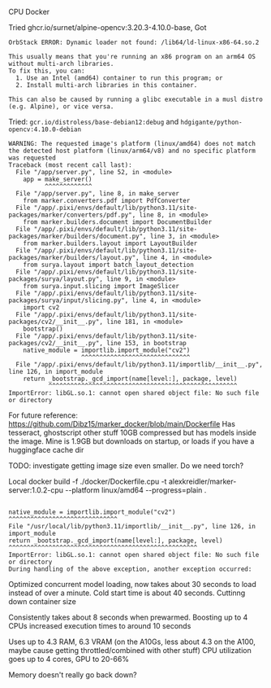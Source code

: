 CPU Docker

Tried ghcr.io/surnet/alpine-opencv:3.20.3-4.10.0-base, Got
```
OrbStack ERROR: Dynamic loader not found: /lib64/ld-linux-x86-64.so.2

This usually means that you're running an x86 program on an arm64 OS without multi-arch libraries.
To fix this, you can:
  1. Use an Intel (amd64) container to run this program; or
  2. Install multi-arch libraries in this container.

This can also be caused by running a glibc executable in a musl distro (e.g. Alpine), or vice versa.
```

Tried: `gcr.io/distroless/base-debian12:debug` and `hdgigante/python-opencv:4.10.0-debian`
```                                                               
WARNING: The requested image's platform (linux/amd64) does not match the detected host platform (linux/arm64/v8) and no specific platform was requested
Traceback (most recent call last):
  File "/app/server.py", line 52, in <module>
    app = make_server()
          ^^^^^^^^^^^^^
  File "/app/server.py", line 8, in make_server
    from marker.converters.pdf import PdfConverter
  File "/app/.pixi/envs/default/lib/python3.11/site-packages/marker/converters/pdf.py", line 8, in <module>
    from marker.builders.document import DocumentBuilder
  File "/app/.pixi/envs/default/lib/python3.11/site-packages/marker/builders/document.py", line 3, in <module>
    from marker.builders.layout import LayoutBuilder
  File "/app/.pixi/envs/default/lib/python3.11/site-packages/marker/builders/layout.py", line 4, in <module>
    from surya.layout import batch_layout_detection
  File "/app/.pixi/envs/default/lib/python3.11/site-packages/surya/layout.py", line 9, in <module>
    from surya.input.slicing import ImageSlicer
  File "/app/.pixi/envs/default/lib/python3.11/site-packages/surya/input/slicing.py", line 4, in <module>
    import cv2
  File "/app/.pixi/envs/default/lib/python3.11/site-packages/cv2/__init__.py", line 181, in <module>
    bootstrap()
  File "/app/.pixi/envs/default/lib/python3.11/site-packages/cv2/__init__.py", line 153, in bootstrap
    native_module = importlib.import_module("cv2")
                    ^^^^^^^^^^^^^^^^^^^^^^^^^^^^^^
  File "/app/.pixi/envs/default/lib/python3.11/importlib/__init__.py", line 126, in import_module
    return _bootstrap._gcd_import(name[level:], package, level)
           ^^^^^^^^^^^^^^^^^^^^^^^^^^^^^^^^^^^^^^^^^^^^^^^^^^^^
ImportError: libGL.so.1: cannot open shared object file: No such file or directory
```

For future reference: https://github.com/Dibz15/marker_docker/blob/main/Dockerfile
Has tesseract, ghostscript other stuff
10GB compressed but has models inside the image. Mine is 1.9GB but downloads on startup, or loads if you have a huggingface cache dir

TODO: investigate getting image size even smaller. Do we need torch?


Local
docker build -f ./docker/Dockerfile.cpu -t alexkreidler/marker-server:1.0.2-cpu --platform linux/amd64  --progress=plain .


```

native_module = importlib.import_module("cv2")
^^^^^^^^^^^^^^^^^^^^^^^^^^^^^^
File "/usr/local/lib/python3.11/importlib/__init__.py", line 126, in import_module
return _bootstrap._gcd_import(name[level:], package, level)
^^^^^^^^^^^^^^^^^^^^^^^^^^^^^^^^^^^^^^^^^^^^^^^^^^^^
ImportError: libGL.so.1: cannot open shared object file: No such file or directory
During handling of the above exception, another exception occurred:
```

Optimized concurrent model loading, now takes about 30 seconds to load instead of over a minute. Cold start time is about 40 seconds. Cuttinng down container size

Consistently takes about 8 seconds when prewarmed. Boosting up to 4 CPUs increased execution times to around 10 seconds

Uses up to 4.3 RAM, 6.3 VRAM (on the A10Gs, less about 4.3 on the A100, maybe cause getting throttled/combined with other stuff) CPU utilization goes up to 4 cores, GPU to 20-66%

Memory doesn't really go back down?
